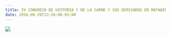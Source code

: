 ```yaml
---
title: IV CONGRESO DE HISTORIA Y DE LA CARNE Y SUS DERIVADOS EN MATADEROS
date: 2016-06-26T13:56:00-03:00
---
```


[![](https://blogger.googleusercontent.com/img/b/R29vZ2xl/AVvXsEgW5qE2FRH5NLbGe9oP2CF5cQS6Fj_o0MGP1Ur6PwlIdkScuq6DOMCGerWaPqHcGC3CG8_zqoV7krhhcoU4JxYyWqETIG71wW3fsiED1NR8Se_HUi4df5E4kWpGzb1_nhp9Z0V_TeelAZpa/s400/aficheimprime.jpg)](https://blogger.googleusercontent.com/img/b/R29vZ2xl/AVvXsEgW5qE2FRH5NLbGe9oP2CF5cQS6Fj_o0MGP1Ur6PwlIdkScuq6DOMCGerWaPqHcGC3CG8_zqoV7krhhcoU4JxYyWqETIG71wW3fsiED1NR8Se_HUi4df5E4kWpGzb1_nhp9Z0V_TeelAZpa/s1600/aficheimprime.jpg)